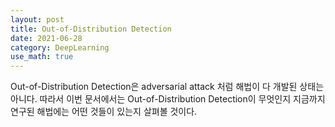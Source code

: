 ```yaml
---
layout: post
title: Out-of-Distribution Detection
date: 2021-06-28
category: DeepLearning
use_math: true
---
```


Out-of-Distribution Detection은 adversarial attack 처럼 해법이 다 개발된 상태는 아니다. 따라서 이번 문서에서는 Out-of-Distribution Detection이 무엇인지 지금까지 연구된 해법에는 어떤 것들이 있는지 살펴볼 것이다. 

